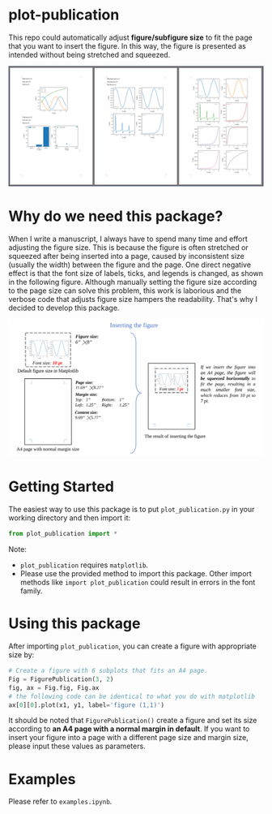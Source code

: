 # plot-publication
This repo could automatically adjust **figure/subfigure size** to fit the page that you want to insert the figure. In this way, the figure is presented as intended without being stretched and squeezed.

![](figures\Picture1.png)

# Why do we need this package?

When I write a manuscript, I always have to spend many time and effort adjusting the figure size. This is because the figure is often stretched or squeezed after being inserted into a page, caused by inconsistent size (usually the width) between the figure and the page. One direct negative effect is that the font size of labels, ticks, and legends is changed, as shown in the following figure. Although manually setting the figure size according to the page size can solve this problem, this work is laborious and the verbose code that adjusts figure size hampers the readability. That's why I decided to develop this package.

![](figures\Picture2.svg)

# Getting Started

The easiest way to use this package is to put `plot_publication.py` in your working directory and then import it: 

```python
from plot_publication import *
```

Note:

* `plot_publication` requires `matplotlib`.
* Please use the provided method to import this package. Other import methods like `import plot_publication` could result in errors in the font family.

# Using this package

After importing `plot_publication`, you can create a figure with appropriate size by:

```python
# Create a figure with 6 subplots that fits an A4 page.
Fig = FigurePublication(3, 2)
fig, ax = Fig.fig, Fig.ax
# the following code can be identical to what you do with matplotlib
ax[0][0].plot(x1, y1, label='figure (1,1)')
```

It should be noted that `FigurePublication()` create a figure and set its size according to **an A4 page with a normal margin in default**. If you want to insert your figure into a page with a different page size and margin size, please input these values as parameters.

# Examples

Please refer to `examples.ipynb`.